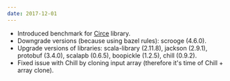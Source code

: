 ```yaml
---
date: 2017-12-01
---
```

* Introduced benchmark for [Circe](https://github.com/circe/circe) library.
* Downgrade versions (because using bazel rules): scrooge&nbsp;(4.6.0).
* Upgrade versions of libraries: scala-library&nbsp;(2.11.8), jackson&nbsp;(2.9.1), protobuf&nbsp;(3.4.0),
  scalapb&nbsp;(0.6.5), boopickle&nbsp;(1.2.5), chill&nbsp;(0.9.2).
* Fixed issue with Chill by cloning input array (therefore it's time of Chill + array clone).
